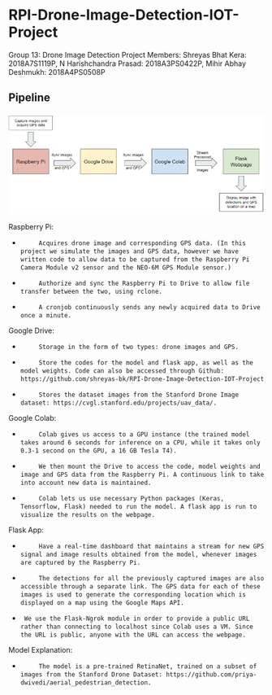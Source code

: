 # RPI-Drone-Image-Detection-IOT-Project
Group 13: Drone Image Detection
Project Members: Shreyas Bhat Kera: 2018A7S1119P, N Harishchandra Prasad: 2018A3PS0422P, Mihir Abhay Deshmukh: 2018A4PS0508P

## Pipeline

![](IOT-Pipeline.png)

Raspberry Pi:
-          Acquires drone image and corresponding GPS data. (In this project we simulate the images and GPS data, however we have written code to allow data to be captured from the Raspberry Pi Camera Module v2 sensor and the NEO-6M GPS Module sensor.)
-          Authorize and sync the Raspberry Pi to Drive to allow file transfer between the two, using rclone.
-          A cronjob continuously sends any newly acquired data to Drive once a minute.
Google Drive:
-          Storage in the form of two types: drone images and GPS.
-          Store the codes for the model and flask app, as well as the model weights. Code can also be accessed through Github: https://github.com/shreyas-bk/RPI-Drone-Image-Detection-IOT-Project
-          Stores the dataset images from the Stanford Drone Image dataset: https://cvgl.stanford.edu/projects/uav_data/.
Google Colab:
-          Colab gives us access to a GPU instance (the trained model takes around 6 seconds for inference on a CPU, while it takes only 0.3-1 second on the GPU, a 16 GB Tesla T4).
-          We then mount the Drive to access the code, model weights and image and GPS data from the Raspberry Pi. A continuous link to take into account new data is maintained.
-          Colab lets us use necessary Python packages (Keras, Tensorflow, Flask) needed to run the model. A flask app is run to visualize the results on the webpage.
Flask App:
-          Have a real-time dashboard that maintains a stream for new GPS signal and image results obtained from the model, whenever images are captured by the Raspberry Pi.
-          The detections for all the previously captured images are also accessible through a separate link. The GPS data for each of these images is used to generate the corresponding location which is displayed on a map using the Google Maps API. 
-      We use the Flask-Ngrok module in order to provide a public URL rather than connecting to localhost since Colab uses a VM. Since the URL is public, anyone with the URL can access the webpage.
Model Explanation:
-          The model is a pre-trained RetinaNet, trained on a subset of images from the Stanford Drone Dataset: https://github.com/priya-dwivedi/aerial_pedestrian_detection.

